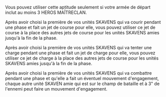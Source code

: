 Vous pouvez utiliser cette aptitude seulement si votre armée de départ inclut au moins 3 HEROS MAÎTRECLAN.

Après avoir choisi la première de vos unités SKAVENS qui va courir pendant une phase et fait un jet de course pour elle, vous pouvez utiliser ce jet de course à la place des autres jets de course pour les unités SKAVENS amies jusqu'à la fin de la phase.

Après avoir choisi la première de vos unités SKAVENS qui va tenter une charge pendant une phase et fait un jet de charge pour elle, vous pouvez utiliser ce jet de charge à la place des autres jets de course pour les unités SKAVENS amies jusqu'à la fin de la phase.

Après avoir choisi la première de vos unités SKAVENS qui va combattre pendant une phase et qu'elle a fait un éventuel mouvement d'engagement, chaque autre unité SKAVEN amie qui est sur le champ de bataille et à 3" de l'ennemi peut faire un mouvement d'engagement.